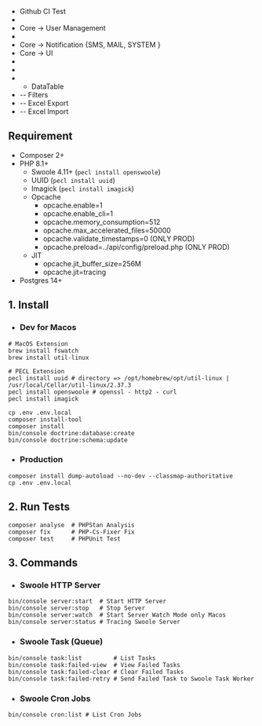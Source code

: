 * Github CI Test
* 
* Core -> User Management
* 
* Core -> Notification {SMS, MAIL, SYSTEM }
* Core -> UI
* 
* 
* * DataTable
* -- Filters
* -- Excel Export
* -- Excel Import

## Requirement
* Composer 2+
* PHP 8.1+
  * Swoole 4.11+ (`pecl install openswoole`)
  * UUID (`pecl install uuid`)
  * Imagick (`pecl install imagick`)
  * Opcache
    * opcache.enable=1
    * opcache.enable_cli=1
    * opcache.memory_consumption=512
    * opcache.max_accelerated_files=50000
    * opcache.validate_timestamps=0 (ONLY PROD)
    * opcache.preload=../api/config/preload.php (ONLY PROD)
  * JIT
    * opcache.jit_buffer_size=256M
    * opcache.jit=tracing
* Postgres 14+

## 1. Install
* ### Dev for Macos
```shell
# MacOS Extension
brew install fswatch
brew install util-linux

# PECL Extension
pecl install uuid # directory => /opt/homebrew/opt/util-linux | /usr/local/Cellar/util-linux/2.37.3
pecl install openswoole # openssl - http2 - curl
pecl install imagick

cp .env .env.local
composer install-tool
composer install
bin/console doctrine:database:create
bin/console doctrine:schema:update
```
* ### Production
```shell
composer install dump-autoload --no-dev --classmap-authoritative
cp .env .env.local
```

## 2. Run Tests
```shell
composer analyse  # PHPStan Analysis
composer fix      # PHP-Cs-Fixer Fix
composer test     # PHPUnit Test
```

## 3. Commands
* ### Swoole HTTP Server
```shell
bin/console server:start  # Start HTTP Server
bin/console server:stop   # Stop Server
bin/console server:watch  # Start Server Watch Mode only Macos
bin/console server:status # Tracing Swoole Server
```
* ### Swoole Task (Queue)
```shell
bin/console task:list         # List Tasks
bin/console task:failed-view  # View Failed Tasks
bin/console task:failed-clear # Clear Failed Tasks
bin/console task:failed-retry # Send Failed Task to Swoole Task Worker
```
* ### Swoole Cron Jobs
```shell
bin/console cron:list # List Cron Jobs
```